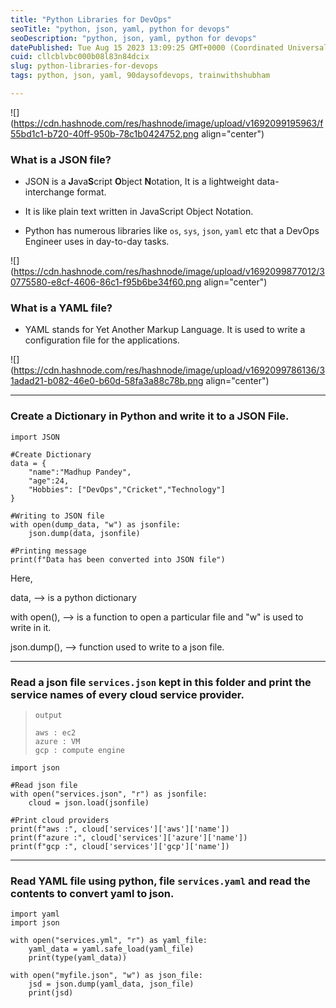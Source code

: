 ```yaml
---
title: "Python Libraries for DevOps"
seoTitle: "python, json, yaml, python for devops"
seoDescription: "python, json, yaml, python for devops"
datePublished: Tue Aug 15 2023 13:09:25 GMT+0000 (Coordinated Universal Time)
cuid: cllcblvbc000b08l83n84dcix
slug: python-libraries-for-devops
tags: python, json, yaml, 90daysofdevops, trainwithshubham

---
```


![](https://cdn.hashnode.com/res/hashnode/image/upload/v1692099195963/f55bd1c1-b720-40ff-950b-78c1b0424752.png align="center")

### What is a JSON file?

* JSON is a **J**ava**S**cript **O**bject **N**otation, It is a lightweight data-interchange format.
    
* It is like plain text written in JavaScript Object Notation.
    
* Python has numerous libraries like `os`, `sys`, `json`, `yaml` etc that a DevOps Engineer uses in day-to-day tasks.
    

![](https://cdn.hashnode.com/res/hashnode/image/upload/v1692099877012/30775580-e8cf-4606-86c1-f95b6be34f60.png align="center")

### What is a YAML file?

* YAML stands for Yet Another Markup Language. It is used to write a configuration file for the applications.
    

![](https://cdn.hashnode.com/res/hashnode/image/upload/v1692099786136/31adad21-b082-46e0-b60d-58fa3a88c78b.png align="center")

---

### Create a Dictionary in Python and write it to a JSON File.

```plaintext
import JSON 

#Create Dictionary 
data = {
    "name":"Madhup Pandey",
    "age":24,
    "Hobbies": ["DevOps","Cricket","Technology"]
}

#Writing to JSON file
with open(dump_data, "w") as jsonfile:
    json.dump(data, jsonfile)

#Printing message
print(f"Data has been converted into JSON file")
```

Here,

data, --&gt; is a python dictionary

with open(), --&gt; is a function to open a particular file and "w" is used to write in it.

json.dump(), --&gt; function used to write to a json file.

---

### Read a json file `services.json` kept in this folder and print the service names of every cloud service provider.

> ```plaintext
> output
> 
> aws : ec2
> azure : VM
> gcp : compute engine
> ```

```plaintext
import json

#Read json file
with open("services.json", "r") as jsonfile:
    cloud = json.load(jsonfile)

#Print cloud providers
print(f"aws :", cloud['services']['aws']['name'])
print(f"azure :", cloud['services']['azure']['name'])
print(f"gcp :", cloud['services']['gcp']['name'])
```

---

### Read YAML file using python, file `services.yaml` and read the contents to convert yaml to json.

```plaintext
import yaml
import json

with open("services.yml", "r") as yaml_file:
    yaml_data = yaml.safe_load(yaml_file)
    print(type(yaml_data))

with open("myfile.json", "w") as json_file:
    jsd = json.dump(yaml_data, json_file)
    print(jsd)
```